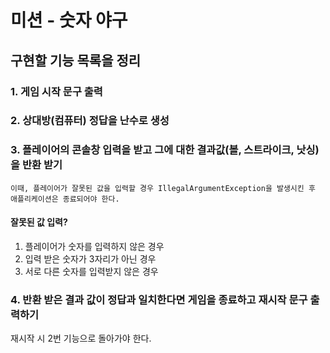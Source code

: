 # 미션 - 숫자 야구

##  구현할 기능 목록을 정리
### 1. 게임 시작 문구 출력

### 2. 상대방(컴퓨터) 정답을 난수로 생성

### 3. 플레이어의 콘솔창 입력을 받고 그에 대한 결과값(볼, 스트라이크, 낫싱)을 반환 받기
    이때, 플레이어가 잘못된 값을 입력할 경우 IllegalArgumentException을 발생시킨 후 애플리케이션은 종료되어야 한다.
#### 잘못된 값 입력?
1) 플레이어가 숫자를 입력하지 않은 경우   
2) 입력 받은 숫자가 3자리가 아닌 경우  
3) 서로 다른 숫자를 입력받지 않은 경우

### 4. 반환 받은 결과 값이 정답과 일치한다면 게임을 종료하고 재시작 문구 출력하기
재시작 시 2번 기능으로 돌아가야 한다.


